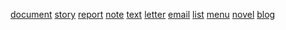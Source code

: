 [document](http://dict.youdao.com/w/eng/document/#keyfrom=dict2.index) [story](http://dict.youdao.com/w/eng/story/#keyfrom=dict2.index) [report](http://dict.youdao.com/w/eng/report/#keyfrom=dict2.index) [note](http://dict.youdao.com/w/eng/note/#keyfrom=dict2.index) [text](http://dict.youdao.com/w/eng/text/#keyfrom=dict2.index) [letter](http://dict.youdao.com/w/eng/letter/#keyfrom=dict2.index) [email](http://dict.youdao.com/w/eng/email/#keyfrom=dict2.index) [list](http://dict.youdao.com/w/eng/list/#keyfrom=dict2.index) [menu](http://dict.youdao.com/w/eng/menu/#keyfrom=dict2.index) [novel](http://dict.youdao.com/w/eng/novel/#keyfrom=dict2.index) [blog](http://dict.youdao.com/w/eng/blog/#keyfrom=dict2.index)